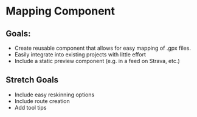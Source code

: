 # Mapping Component
## Goals:
  - Create reusable component that allows for easy mapping of .gpx files.
  - Easily integrate into existing projects with little effort
  - Include a static preview component (e.g. in a feed on Strava, etc.)

## Stretch Goals
  - Include easy reskinning options
  - Include route creation
  - Add tool tips